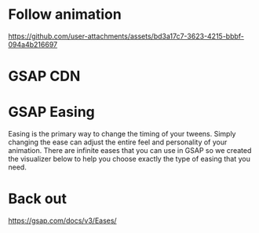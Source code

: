 # Follow animation 

https://github.com/user-attachments/assets/bd3a17c7-3623-4215-bbbf-094a4b216697

# GSAP CDN 

<script src="https://cdnjs.cloudflare.com/ajax/libs/gsap/3.12.5/gsap.min.js" integrity="sha512-7eHRwcbYkK4d9g/6tD/mhkf++eoTHwpNM9woBxtPUBWm67zeAfFC+HrdoE2GanKeocly/VxeLvIqwvCdk7qScg==" crossorigin="anonymous" referrerpolicy="no-referrer"></script>

# GSAP Easing

Easing is the primary way to change the timing of your tweens. Simply changing the ease can adjust the entire feel and personality of your animation. There are infinite eases that you can use in GSAP so we created the visualizer below to help you choose exactly the type of easing that you need.

# Back out

https://gsap.com/docs/v3/Eases/
